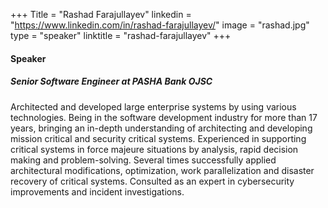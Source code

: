 +++
Title = "Rashad Farajullayev"
linkedin = "https://www.linkedin.com/in/rashad-farajullayev/"
image = "rashad.jpg"
type = "speaker"
linktitle = "rashad-farajullayev"
+++

#### Speaker

##### Senior Software Engineer at PASHA Bank OJSC

Architected and developed large enterprise systems by using various technologies. Being in the software
development industry for more than 17 years, bringing an in-depth understanding of architecting and
developing mission critical and security critical systems. Experienced in supporting critical systems in
force majeure situations by analysis, rapid decision making and problem-solving. Several times
successfully applied architectural modifications, optimization, work parallelization and disaster recovery
of critical systems. Consulted as an expert in cybersecurity improvements and incident investigations.